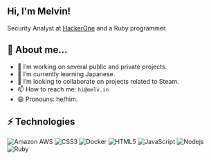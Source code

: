 ## Hi, I'm Melvin!
Security Analyst at <a href="http://www.hackerone.com">HackerOne</a> and a Ruby programmer.

## 👻 About me... 
- 🔭 I’m working on several public and private projects.
- 🌱 I’m currently learning Japanese. 
- 👯 I’m looking to collaborate on projects related to Steam.
- 📫 How to reach me: `hi@melv.in`
- 😄 Pronouns: he/him.

## ⚡ Technologies

![Amazon AWS](https://img.shields.io/badge/Amazon%20AWS-232F3E?style=flat&logo=amazon-aws)
![CSS3](https://img.shields.io/badge/-CSS3-1572B6?style=flat&logo=css3)
![Docker](https://img.shields.io/badge/-Docker-black?style=flat&logo=docker)
![HTML5](https://img.shields.io/badge/-HTML5-E34F26?style=flat&logo=html5&logoColor=white)
![JavaScript](https://img.shields.io/badge/-JavaScript-black?style=flat&logo=javascript)
![Nodejs](https://img.shields.io/badge/-Nodejs-black?style=flat&logo=Node.js)
![Ruby](https://img.shields.io/badge/-Ruby-black?style=flat&logo=Ruby&logoColor=red)
